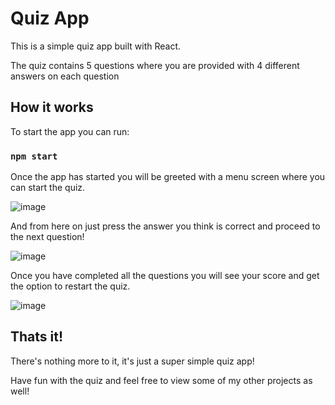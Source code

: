 # Quiz App

This is a simple quiz app built with React.

The quiz contains 5 questions where you are provided with 4 different answers on each question

## How it works

To start the app you can run:

### `npm start`

Once the app has started you will be greeted with a menu screen where you can start the quiz.

![image](https://user-images.githubusercontent.com/70642157/194328132-485783a5-d282-46e5-baa9-a2d931a87de8.png)

And from here on just press the answer you think is correct and proceed to the next question!

![image](https://user-images.githubusercontent.com/70642157/194328782-245a2190-1055-4141-9f4a-799a0c8fca6a.png)

Once you have completed all the questions you will see your score and get the option to restart the quiz.

![image](https://user-images.githubusercontent.com/70642157/194329530-3251a235-77a1-4265-a9e4-d0763871ef04.png)

## Thats it!

There's nothing more to it, it's just a super simple quiz app!

Have fun with the quiz and feel free to view some of my other projects as well!
